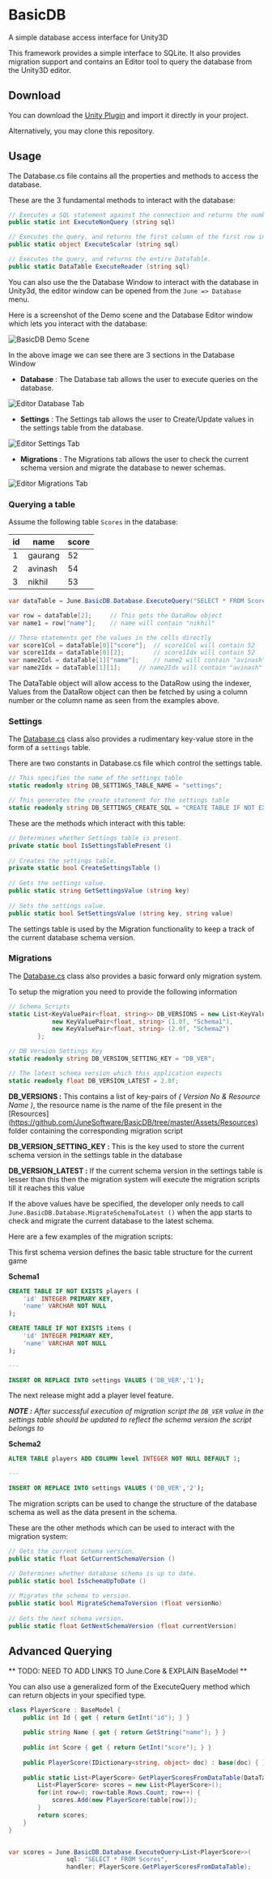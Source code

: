 # BasicDB
A simple database access interface for Unity3D

This framework provides a simple interface to SQLite. It also provides migration support and contains an Editor tool to query the database from the Unity3D editor.

## Download

You can download the [Unity Plugin](https://github.com/JuneSoftware/BasicDB/raw/master/June.BasicDB.unitypackage) and import it directly in your project.

Alternatively, you may clone this repository.

## Usage

The Database.cs file contains all the properties and methods to access the database. 

These are the 3 fundamental methods to interact with the database:

```csharp
// Executes a SQL statement against the connection and returns the number of rows affected.
public static int ExecuteNonQuery (string sql)

// Executes the query, and returns the first column of the first row in the result set returned by the query.
public static object ExecuteScalar (string sql)

// Executes the query, and returns the entire DataTable.
public static DataTable ExecuteReader (string sql)
```

You can also use the the Database Window to interact with the database in Unity3d, the editor window can be opened from the `June => Database` menu.

Here is a screenshot of the Demo scene and the Database Editor window which lets you interact with the database:

![BasicDB Demo Scene](https://raw.githubusercontent.com/JuneSoftware/BasicDB/master/screenshots/1UnityDemo.png)

In the above image we can see there are 3 sections in the Database Window

- **Database**
  : The Database tab allows the user to execute queries on the database.

![Editor Database Tab](https://raw.githubusercontent.com/JuneSoftware/BasicDB/master/screenshots/2DatabaseTab.png)
  
- **Settings**
  : The Settings tab allows the user to Create/Update values in the settings table from the database.


![Editor Settings Tab](https://raw.githubusercontent.com/JuneSoftware/BasicDB/master/screenshots/3SettingsTab.png)

- **Migrations** 
  : The Migrations tab allows the user to check the current schema version and migrate the database to newer schemas.

![Editor Migrations Tab](https://raw.githubusercontent.com/JuneSoftware/BasicDB/master/screenshots/4MigrationsTab.png)


### Querying a table

Assume the following table `Scores` in the database:

| id | name  | score |
|----|---------|-----|
| 1  | gaurang | 52  |  
| 2  | avinash | 54  |  
| 3  | nikhil  | 53  |  

```csharp
var dataTable = June.BasicDB.Database.ExecuteQuery("SELECT * FROM Scores");

var row = dataTable[2];		// This gets the DataRow object
var name1 = row["name"];	// name will contain "nikhil"

// These statements get the values in the cells directly
var score1Col = dataTable[0]["score"];	// score1Col will contain 52
var score1Idx = dataTable[0][2];		// score1Idx will contain 52
var name2Col = dataTable[1]["name"];	// name2 will contain "avinash"
var name2Idx = dataTable[1][1];		// name2Idx will contain "avinash"
```
The DataTable object will allow access to the DataRow using the indexer,
Values from the DataRow object can then be fetched by using a column number or the column name as seen from the examples above.

### Settings

The [Database.cs](https://github.com/JuneSoftware/BasicDB/raw/master/Assets/June/BasicDB/Database.cs) class also provides a rudimentary key-value store in the form of a `settings` table.

There are two constants in Database.cs file which control the settings table.

```csharp
// This specifies the name of the settings table
static readonly string DB_SETTINGS_TABLE_NAME = "settings";

// This generates the create statement for the settings table
static readonly string DB_SETTINGS_CREATE_SQL = "CREATE TABLE IF NOT EXISTS " + DB_SETTINGS_TABLE_NAME + " ('key' VARCHAR PRIMARY KEY, 'value' VARCHAR NOT NULL)";	
```

These are the methods which interact with this table:

```csharp
// Determines whether Settings table is present.
private static bool IsSettingsTablePresent ()
		
// Creates the settings table.
private static bool CreateSettingsTable ()
		
// Gets the settings value.
public static string GetSettingsValue (string key)
		
// Sets the settings value.
public static bool SetSettingsValue (string key, string value)
```

The settings table is used by the Migration functionality to keep a track of the current database schema version.

### Migrations

The [Database.cs](https://github.com/JuneSoftware/BasicDB/raw/master/Assets/June/BasicDB/Database.cs) class also provides a basic forward only migration system.

To setup the migration you need to provide the following information

```csharp
// Schema Scripts
static List<KeyValuePair<float, string>> DB_VERSIONS = new List<KeyValuePair<float, string>> () { 
			new KeyValuePair<float, string> (1.0f, "Schema1"),
			new KeyValuePair<float, string> (2.0f, "Schema2")
		};

// DB Version Settings Key
static readonly string DB_VERSION_SETTING_KEY = "DB_VER";

// The latest schema version which this application expects
static readonly float DB_VERSION_LATEST = 2.0f;
```
**DB_VERSIONS :**
This contains a list of key-pairs of _( Version No & Resource Name )_, the resource name is the name of the file present in the [Resources] (https://github.com/JuneSoftware/BasicDB/tree/master/Assets/Resources) folder containing the corresponding migration script

**DB_VERSION_SETTING_KEY :**
This is the key used to store the current schema version in the settings table in the database

**DB_VERSION_LATEST :**
If the current schema version in the settings table is lesser than this then the migration system will execute the migration scripts till it reaches this value

If the above values have be specified, the developer only needs to call `June.BasicDB.Database.MigrateSchemaToLatest ()` when the app starts to check and migrate the current database to the latest schema.

Here are a few examples of the migration scripts:

This first schema version defines the basic table structure for the current game

**Schema1**

```sql
CREATE TABLE IF NOT EXISTS players (
	'id' INTEGER PRIMARY KEY,
	'name' VARCHAR NOT NULL
);

CREATE TABLE IF NOT EXISTS items (
	'id' INTEGER PRIMARY KEY,
	'name' VARCHAR NOT NULL
);

---

INSERT OR REPLACE INTO settings VALUES ('DB_VER','1');
```
The next release might add a player level feature.

_**NOTE :** After successful execution of migration script the `DB_VER` value in the settings table should be updated to reflect the schema version the script belongs to_

**Schema2**

```sql
ALTER TABLE players ADD COLUMN level INTEGER NOT NULL DEFAULT 1;

---

INSERT OR REPLACE INTO settings VALUES ('DB_VER','2');
```
The migration scripts can be used to change the structure of the database schema as well as the data present in the schema.

These are the other methods which can be used to interact with the migration system:

```csharp
// Gets the current schema version.
public static float GetCurrentSchemaVersion ()	

// Determines whether database schema is up to date.
public static bool IsSchemaUpToDate ()
		
// Migrates the schema to version.
public static bool MigrateSchemaToVersion (float versionNo)
		
// Gets the next schema version.
public static float GetNextSchemaVersion (float currentVersion)
```


## Advanced Querying

** TODO: NEED TO ADD LINKS TO June.Core & EXPLAIN BaseModel **

You can also use a generalized form of the ExecuteQuery method which can return objects in your specified type.

```csharp
class PlayerScore : BaseModel {
	public int Id { get { return GetInt("id"); } }
	
	public string Name { get { return GetString("name"); } }
	
	public int Score { get { return GetInt("score"); } }
	
	public PlayerScore(IDictionary<string, object> doc) : base(doc) { }
		
	public static List<PlayerScore> GetPlayerScoresFromDataTable(DataTable table) {
		List<PlayerScore> scores = new List<PlayerScore>();
		for(int row=0; row<table.Rows.Count; row++) {
			scores.Add(new PlayerScore(table[row]));		}
		return scores;	}}


var scores = June.BasicDB.Database.ExecuteQuery<List<PlayerScore>>(
				sql: "SELECT * FROM Scores",
				handler: PlayerScore.GetPlayerScoresFromDataTable);
```

